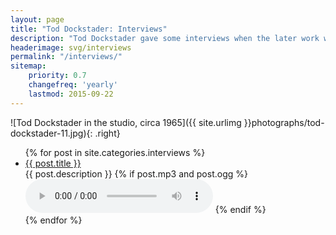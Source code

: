 ```yaml
---
layout: page
title: "Tod Dockstader: Interviews"
description: "Tod Dockstader gave some interviews when the later work was released on CD by ReR Megacorp. There is also an archival radio interview from 1963."
headerimage: svg/interviews
permalink: "/interviews/"
sitemap:
    priority: 0.7
    changefreq: 'yearly'
    lastmod: 2015-09-22
---
```


![Tod Dockstader in the studio, circa 1965]({{ site.urlimg }}photographs/tod-dockstader-11.jpg){: .right}


<ul>
    {% for post in site.categories.interviews %}
    <li><a href="{{ site.url }}{{ post.url }}">{{ post.title }}</a><br>{{ post.description }}
    {% if post.mp3 and post.ogg %}
      <audio controls>
        <source src="{{ post.mp3 }}" type="audio/mpeg">
        <source src="{{ post.ogg }}" type="audio/ogg">
        <br>Download in <a href="{{ post.mp3 }}">MP3</a> or <a href="{{ post.ogg }}">OGG</a> format
      </audio>
    {% endif %}
    </li>
    {% endfor %}
</ul>